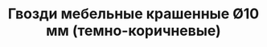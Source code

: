 ---
title: Гвозди мебельные крашенные &Oslash;10 мм (темно-коричневые)
description: Купить гвозди мебельные крашенные &Oslash;10 мм (темно-коричневые) в розницу с доставкой по Москве.

layout: product
permalink: /catalog/:path
type: "product"
weight: 5

prod_title: Гвозди мебельные крашенные &Oslash;10 мм (темно-коричневые)
prod_short_desc: Крашенные декоративные мебельные гвозди (темно-коричневые). Диаметр шляпки 10 мм, длина ножки 20 мм.
prod_full_desc: Крашенные декоративные мебельные гвозди (темно-коричневые). Диаметр шляпки 10 мм, длина ножки 20 мм.
prod_message:
price: 250
price-a: " руб/уп."

chars:
- "Цвет: темно-коричневые"
- "Длина ножки, мм: 20"
- "Диаметр шляпки, мм: 10"
- "Кол-во в упаковке, шт: 60"

usage:
---